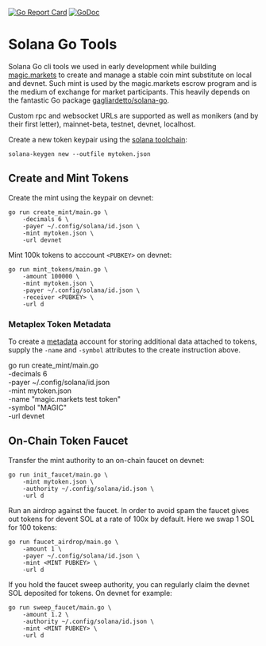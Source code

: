 [![Go Report Card](https://goreportcard.com/badge/github.com/magicmarkets/solana-go-tools)](https://goreportcard.com/report/github.com/magicmarkets/solana-go-tools)
[![GoDoc](https://godoc.org/github.com/magicmarkets/solana-go-tools?status.svg)](https://godoc.org/github.com/magicmarkets/solana-go-tools)

# Solana Go Tools

Solana Go cli tools we used in early development while building
[magic.markets](https://magic.markets) to create and manage a stable coin mint
substitute on local and devnet. Such mint is used by the magic.markets escrow
program and is the medium of exchange for market participants. This heavily
depends on the fantastic Go package
[gagliardetto/solana-go](https://github.com/gagliardetto/solana-go).

Custom rpc and websocket URLs are supported as well as monikers (and by their
first letter), mainnet-beta, testnet, devnet, localhost.

Create a new token keypair using the [solana
toolchain](https://github.com/solana-labs/solana/releases):

    solana-keygen new --outfile mytoken.json

## Create and Mint Tokens

Create the mint using the keypair on devnet:

    go run create_mint/main.go \
        -decimals 6 \
        -payer ~/.config/solana/id.json \
        -mint mytoken.json \
        -url devnet

Mint 100k tokens to acccount `<PUBKEY>` on devnet:

    go run mint_tokens/main.go \
        -amount 100000 \
        -mint mytoken.json \
        -payer ~/.config/solana/id.json \
        -receiver <PUBKEY> \
        -url d

### Metaplex Token Metadata

To create a
[metadata](https://docs.metaplex.com/programs/token-metadata/accounts#metadata)
account for storing additional data attached to tokens, supply the `-name` and
`-symbol` attributes to the create instruction above.

go run create_mint/main.go \
    -decimals 6 \
    -payer ~/.config/solana/id.json \
    -mint mytoken.json \
    -name "magic.markets test token" \
    -symbol "MAGIC" \
    -url devnet

## On-Chain Token Faucet

Transfer the mint authority to an on-chain faucet on devnet:

    go run init_faucet/main.go \
        -mint mytoken.json \
        -authority ~/.config/solana/id.json \
        -url d

Run an airdrop against the faucet. In order to avoid spam the faucet gives out
tokens for devent SOL at a rate of 100x by default. Here we swap 1 SOL for 100
tokens:

    go run faucet_airdrop/main.go \
        -amount 1 \
        -payer ~/.config/solana/id.json \
        -mint <MINT PUBKEY> \
        -url d

If you hold the faucet sweep authority, you can regularly claim the devnet SOL
deposited for tokens. On devnet for example:

    go run sweep_faucet/main.go \
        -amount 1.2 \
        -authority ~/.config/solana/id.json \
        -mint <MINT PUBKEY> \
        -url d
